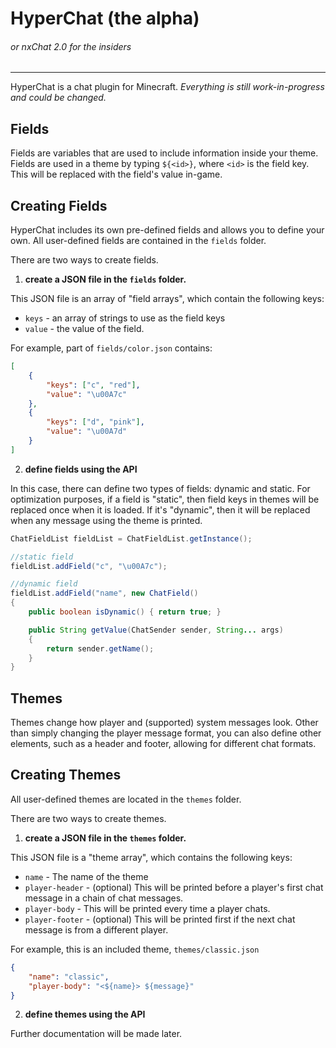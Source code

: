 # HyperChat (the alpha)
###### or nxChat 2.0 for the insiders
---

HyperChat is a chat plugin for Minecraft.
*Everything is still work-in-progress and could be changed.*


Fields
------
Fields are variables that are used to include information inside your theme.
Fields are used in a theme by typing `${<id>}`, where `<id>` is the field key. 
This will be replaced with the field's value in-game.

Creating Fields
------
HyperChat includes its own pre-defined fields and allows you to define your own.
All user-defined fields are contained in the `fields` folder.

There are two ways to create fields.

1) **create a JSON file in the `fields` folder.**

This JSON file is an array of "field arrays", which contain the following keys:
 - `keys` - an array of strings to use as the field keys
 - `value` - the value of the field.

For example, part of `fields/color.json` contains:
```json
[
	{
		"keys": ["c", "red"],
		"value": "\u00A7c"
	},
	{
		"keys": ["d", "pink"],
		"value": "\u00A7d"
	}
]
```

2) **define fields using the API**

In this case, there can define two types of fields: dynamic and static.
For optimization purposes, if a field is "static", then field keys in themes will be replaced once when it is loaded. If it's "dynamic", then it will be replaced when any message using the theme is printed.

```java
ChatFieldList fieldList = ChatFieldList.getInstance();

//static field
fieldList.addField("c", "\u00A7c");

//dynamic field
fieldList.addField("name", new ChatField()
{
	public boolean isDynamic() { return true; }

	public String getValue(ChatSender sender, String... args)
	{
		return sender.getName();
	}
}
```

Themes
------
Themes change how player and (supported) system messages look.
Other than simply changing the player message format, you can also define other elements, such as a header and footer, allowing for different chat formats.

Creating Themes
------
All user-defined themes are located in the `themes` folder.

There are two ways to create themes.

1) **create a JSON file in the `themes` folder.**

This JSON file is a "theme array", which contains the following keys:
 - `name` - The name of the theme
 - `player-header` - (optional) This will be printed before a player's first chat message in a chain of chat messages.
 - `player-body` - This will be printed every time a player chats.
 - `player-footer` - (optional) This will be printed first if the next chat message is from a different player.

For example, this is an included theme, `themes/classic.json`
```json
{
	"name": "classic",
	"player-body": "<${name}> ${message}"
}
```

2) **define themes using the API**

Further documentation will be made later.

